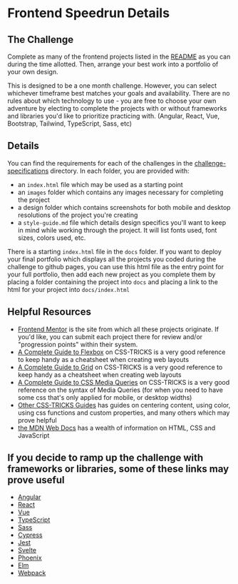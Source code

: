 # Frontend Speedrun Details

## The Challenge

Complete as many of the frontend projects listed in the [README](./README.md) as you can during the time allotted. Then, arrange your best work into a portfolio of your own design.

This is designed to be a one month challenge. However, you can select whichever timeframe best matches your goals and availability. There are no rules about which technology to use - you are free to choose your own adventure by electing to complete the projects with or without frameworks and libraries you'd like to prioritize practicing with. (Angular, React, Vue, Bootstrap, Tailwind, TypeScript, Sass, etc)


## Details

You can find the requirements for each of the challenges in the [challenge-specifications](./challenge-specifications/) directory. In each folder, you are provided with:

- an `index.html` file which may be used as a starting point
- an `images` folder which contains any images necessary for completing the project
- a design folder which contains screenshots for both mobile and desktop resolutions of the project you're creating
- a `style-guide.md` file which details design specifics you'll want to keep in mind while working through the project. It will list fonts used, font sizes, colors used, etc.

There is a starting `index.html` file in the `docs` folder. If you want to deploy your final portfolio which displays all the projects you coded during the challenge to github pages, you can use this html file as the entry point for your full portfolio, then add each new project as you complete them by placing a folder containing the project into `docs` and placing a link to the html for your project into `docs/index.html`

## Helpful Resources

- [Frontend Mentor](https://www.frontendmentor.io/challenges) is the site from which all these projects originate. If you'd like, you can submit each project there for review and/or "progression points" within their system.
- [A Complete Guide to Flexbox](https://css-tricks.com/snippets/css/a-guide-to-flexbox/) on CSS-TRICKS is a very good reference to keep handy as a cheatsheet when creating web layouts
- [A Complete Guide to Grid](https://css-tricks.com/snippets/css/complete-guide-grid/) on CSS-TRICKS is a very good reference to keep handy as a cheatsheet when creating web layouts
- [A Complete Guide to CSS Media Queries](https://css-tricks.com/a-complete-guide-to-css-media-queries/) on CSS-TRICKS is a very good reference on the syntax of Media Queries (for when you need to have some css that's only applied for mobile, or desktop widths)
- [Other CSS-TRICKS Guides](https://css-tricks.com/guides/) has guides on centering content, using color, using css functions and custom properties, and many others which may prove helpful
- [the MDN Web Docs](https://developer.mozilla.org/en-US/docs/Web) has a wealth of information on HTML, CSS and JavaScript

## If you decide to ramp up the challenge with frameworks or libraries, some of these links may prove useful

- [Angular](https://angular.io/)
- [React](https://reactjs.org/)
- [Vue](https://vuejs.org/)
- [TypeScript](https://www.typescriptlang.org/)
- [Sass](https://sass-lang.com/)
- [Cypress](https://www.cypress.io/)
- [Jest](https://jestjs.io/)
- [Svelte](https://svelte.dev/)
- [Phoenix](https://www.phoenixframework.org/)
- [Elm](https://elm-lang.org/)
- [Webpack](https://webpack.js.org/)
